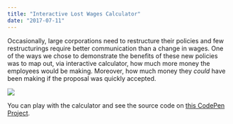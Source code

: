 ```yaml
---
title: "Interactive Lost Wages Calculator"
date: "2017-07-11"
---
```


Occasionally, large corporations need to restructure their policies and few restructurings require better communication than a change in wages. One of the ways we chose to demonstrate the benefits of these new policies was to map out, via interactive calculator, how much more money the employees would be making. Moreover, how much money they _could_ have been making if the proposal was quickly accepted.

![](/images/code-samples/interactive-wages-calc-1024x350.gif)

You can play with the calculator and see the source code on [this CodePen Project](https://codepen.io/xace90/project/editor/AOyxev/).
